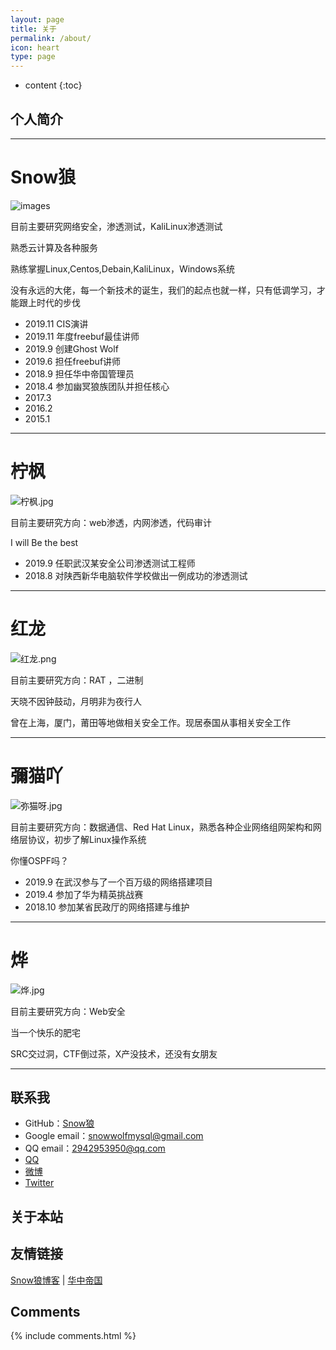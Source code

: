 ```yaml
---
layout: page
title: 关于
permalink: /about/
icon: heart
type: page
---
```


* content
{:toc}



## 个人简介

***

# Snow狼

![images](https://i.loli.net/2020/01/02/uyNDkfbn6IC8SUE.png)

目前主要研究网络安全，渗透测试，KaliLinux渗透测试

熟悉云计算及各种服务

熟练掌握Linux,Centos,Debain,KaliLinux，Windows系统

没有永远的大佬，每一个新技术的诞生，我们的起点也就一样，只有低调学习，才能跟上时代的步伐

* 2019.11 CIS演讲
* 2019.11 年度freebuf最佳讲师
* 2019.9  创建Ghost Wolf
* 2019.6  担任freebuf讲师
* 2018.9  担任华中帝国管理员
* 2018.4  参加幽冥狼族团队并担任核心
* 2017.3  
* 2016.2
* 2015.1  

***

# 柠枫

![柠枫.jpg](https://i.loli.net/2020/01/27/Y9ZfI1iEmqN5BWR.jpg)

目前主要研究方向：web渗透，内网渗透，代码审计

I will Be the best

* 2019.9 任职武汉某安全公司渗透测试工程师
* 2018.8 对陕西新华电脑软件学校做出一例成功的渗透测试

***

# 红龙

![红龙.png](https://i.loli.net/2020/01/27/Y6gfiZaOqcSrNL8.png)

目前主要研究方向：RAT ，二进制

天晓不因钟鼓动，月明非为夜行人

曾在上海，厦门，莆田等地做相关安全工作。现居泰国从事相关安全工作

***

# 彌猫吖

![弥猫呀.jpg](https://i.loli.net/2020/01/27/dEwHKrS2XkpBGMf.jpg)

目前主要研究方向：数据通信、Red Hat Linux，熟悉各种企业网络组网架构和网络层协议，初步了解Linux操作系统

你懂OSPF吗？

* 2019.9 在武汉参与了一个百万级的网络搭建项目
* 2019.4 参加了华为精英挑战赛
* 2018.10 参加某省民政厅的网络搭建与维护

***

# 烨

![烨.jpg](https://i.loli.net/2020/01/28/rO1sb3fCpFVtIJS.jpg)

目前主要研究方向：Web安全

当一个快乐的肥宅

SRC交过洞，CTF倒过茶，X产没技术，还没有女朋友

***

## 联系我

* GitHub：[Snow狼](https://github.com/snowwolfmysql)
* Google email：snowwolfmysql@gmail.com
* QQ email：2942953950@qq.com
* [QQ](http://wpa.qq.com/msgrd?v=3&uin=2942953950&site=qq&menu=yes)
* [微博](http://weibo.com/KaliLinuxMatch)
* [Twitter](https://twitter.com/snowwolf)

## 关于本站


## 友情链接

[Snow狼博客](http://blog.51cto.com/superwolf) \| [华中帝国](https://bbs.tbfull.com)  

## Comments

{% include comments.html %}
